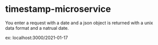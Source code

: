 # timestamp-microservice

You enter a request with a date and a json object is returned with a unix data format and a natrual date. 

ex: localhost:3000/2021-01-17


